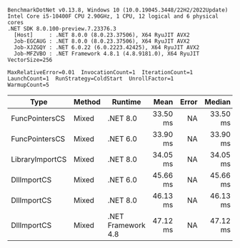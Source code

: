 ```

BenchmarkDotNet v0.13.8, Windows 10 (10.0.19045.3448/22H2/2022Update)
Intel Core i5-10400F CPU 2.90GHz, 1 CPU, 12 logical and 6 physical cores
.NET SDK 8.0.100-preview.7.23376.3
  [Host]     : .NET 8.0.0 (8.0.23.37506), X64 RyuJIT AVX2
  Job-EGCAUG : .NET 8.0.0 (8.0.23.37506), X64 RyuJIT AVX2
  Job-XJZGQY : .NET 6.0.22 (6.0.2223.42425), X64 RyuJIT AVX2
  Job-MFZVBO : .NET Framework 4.8.1 (4.8.9181.0), X64 RyuJIT VectorSize=256

MaxRelativeError=0.01  InvocationCount=1  IterationCount=1  
LaunchCount=1  RunStrategy=ColdStart  UnrollFactor=1  
WarmupCount=5  

```
| Type            | Method | Runtime            | Mean     | Error | Median   | Min      | Max      | Allocated |
|---------------- |------- |------------------- |---------:|------:|---------:|---------:|---------:|----------:|
| FuncPointersCS  | Mixed  | .NET 8.0           | 33.50 ms |    NA | 33.50 ms | 33.50 ms | 33.50 ms |    1000 B |
| FuncPointersCS  | Mixed  | .NET 6.0           | 33.90 ms |    NA | 33.90 ms | 33.90 ms | 33.90 ms |    1240 B |
| LibraryImportCS | Mixed  | .NET 8.0           | 34.05 ms |    NA | 34.05 ms | 34.05 ms | 34.05 ms |     952 B |
| DllImportCS     | Mixed  | .NET 6.0           | 45.66 ms |    NA | 45.66 ms | 45.66 ms | 45.66 ms |    1192 B |
| DllImportCS     | Mixed  | .NET 8.0           | 46.13 ms |    NA | 46.13 ms | 46.13 ms | 46.13 ms |     952 B |
| DllImportCS     | Mixed  | .NET Framework 4.8 | 47.12 ms |    NA | 47.12 ms | 47.12 ms | 47.12 ms |         - |
